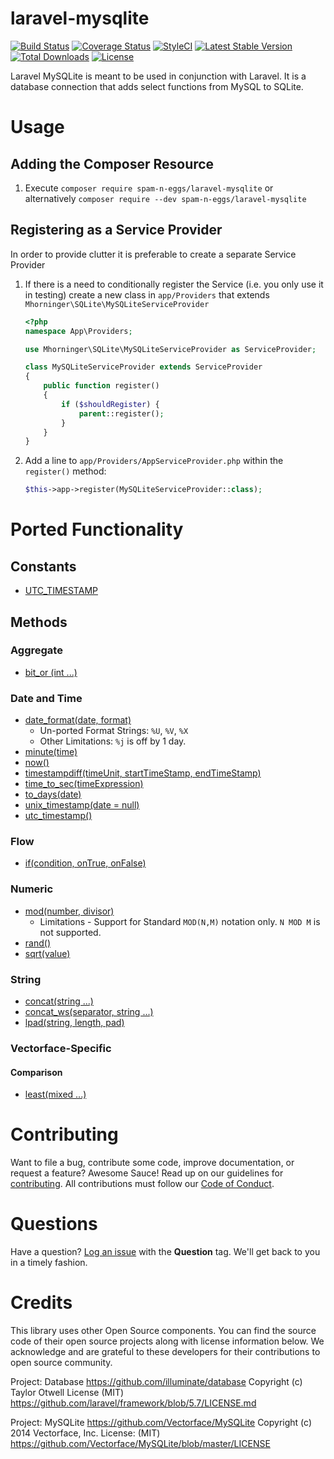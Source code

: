 # laravel-mysqlite
[![Build Status](https://travis-ci.org/spam-n-eggs/laravel-mysqlite.svg?branch=master)](https://travis-ci.org/spam-n-eggs/laravel-mysqlite)
[![Coverage Status](https://coveralls.io/repos/github/spam-n-eggs/laravel-mysqlite/badge.svg?branch=master)](https://coveralls.io/github/spam-n-eggs/laravel-mysqlite?branch=master)
[![StyleCI](https://github.styleci.io/repos/167069269/shield?branch=master)](https://github.styleci.io/repos/167069269)
[![Latest Stable Version](https://poser.pugx.org/spam-n-eggs/laravel-mysqlite/v/stable)](https://packagist.org/packages/spam-n-eggs/laravel-mysqlite)
[![Total Downloads](https://poser.pugx.org/spam-n-eggs/laravel-mysqlite/downloads)](https://packagist.org/packages/spam-n-eggs/laravel-mysqlite)
[![License](https://poser.pugx.org/spam-n-eggs/laravel-mysqlite/license)](https://packagist.org/packages/spam-n-eggs/laravel-mysqlite)

Laravel MySQLite is meant to be used in conjunction with Laravel.  It is a database connection that adds select functions from MySQL to SQLite.

# Usage
## Adding the Composer Resource
1. Execute `composer require spam-n-eggs/laravel-mysqlite` or alternatively `composer require --dev spam-n-eggs/laravel-mysqlite`

## Registering as a Service Provider
In order to provide clutter it is preferable to create a separate Service Provider
1. If there is a need to conditionally register the Service (i.e. you only use it in testing) create a new class in `app/Providers` that extends `Mhorninger\SQLite\MySQLiteServiceProvider`

    ```php
    <?php
    namespace App\Providers;

    use Mhorninger\SQLite\MySQLiteServiceProvider as ServiceProvider;

    class MySQLiteServiceProvider extends ServiceProvider
    {
        public function register()
        {
            if ($shouldRegister) {
                parent::register();
            }
        }
    }
    ```
1. Add a line to `app/Providers/AppServiceProvider.php` within the `register()` method:
    ```php
    $this->app->register(MySQLiteServiceProvider::class);
    ```
# Ported Functionality
## Constants
- [UTC_TIMESTAMP][utc_timestamp]
## Methods
### Aggregate
- [bit_or (int ...)](https://dev.mysql.com/doc/refman/8.0/en/group-by-functions.html#function_bit-or)
### Date and Time
- [date_format(date, format)](https://dev.mysql.com/doc/refman/8.0/en/date-and-time-functions.html#function_date-format)
    - Un-ported Format Strings: `%U`, `%V`, `%X`
    - Other Limitations: `%j` is off by 1 day.
- [minute(time)](https://dev.mysql.com/doc/refman/5.7/en/date-and-time-functions.html#function_minute)
- [now()](https://dev.mysql.com/doc/refman/8.0/en/date-and-time-functions.html#function_now)
- [timestampdiff(timeUnit, startTimeStamp, endTimeStamp)](https://dev.mysql.com/doc/refman/8.0/en/date-and-time-functions.html#function_timestampdiff)
- [time_to_sec(timeExpression)](https://dev.mysql.com/doc/refman/8.0/en/date-and-time-functions.html#function_time-to-sec)
- [to_days(date)](https://dev.mysql.com/doc/refman/8.0/en/date-and-time-functions.html#function_to-days)
- [unix_timestamp(date = null)](https://dev.mysql.com/doc/refman/8.0/en/date-and-time-functions.html#function_unix-timestamp)
- [utc_timestamp()][utc_timestamp]
### Flow
- [if(condition, onTrue, onFalse)](https://dev.mysql.com/doc/refman/8.0/en/control-flow-functions.html#function_if)
### Numeric
- [mod(number, divisor)](https://dev.mysql.com/doc/refman/5.7/en/mathematical-functions.html#function_mod)
  - Limitations - Support for Standard `MOD(N,M)` notation only.  `N MOD M` is not supported.
- [rand()](https://dev.mysql.com/doc/refman/8.0/en/mathematical-functions.html#function_rand)
- [sqrt(value)](https://dev.mysql.com/doc/refman/8.0/en/mathematical-functions.html#function_sqrt)
### String
- [concat(string ...)](https://dev.mysql.com/doc/refman/8.0/en/string-functions.html#function_concat)
- [concat_ws(separator, string ...)](https://dev.mysql.com/doc/refman/8.0/en/string-functions.html#function_concat-ws)
- [lpad(string, length, pad)](https://dev.mysql.com/doc/refman/8.0/en/string-functions.html#function_lpad)
### Vectorface-Specific
#### Comparison
- [least(mixed ...)](https://github.com/Vectorface/MySQLite/blob/master/src/Vectorface/MySQLite/MySQL/Comparison.php)

# Contributing
Want to file a bug, contribute some code, improve documentation, or request a feature? Awesome Sauce! Read up on our guidelines for [contributing][contributing].  All contributions must follow our [Code of Conduct][codeofconduct].

# Questions
Have a question?  [Log an issue][issue] with the **Question** tag.  We'll get back to you in a timely fashion.

# Credits
This library uses other Open Source components. You can find the source code of their open source projects along with license information below. We acknowledge and are grateful to these developers for their contributions to open source community.

Project: Database https://github.com/illuminate/database
Copyright (c) Taylor Otwell
License (MIT) https://github.com/laravel/framework/blob/5.7/LICENSE.md

Project: MySQLite https://github.com/Vectorface/MySQLite
Copyright (c) 2014 Vectorface, Inc.
License: (MIT) https://github.com/Vectorface/MySQLite/blob/master/LICENSE

[utc_timestamp]: https://dev.mysql.com/doc/refman/8.0/en/date-and-time-functions.html#function_utc-timestamp
[contributing]: ./.github/contributing.md
[issue]: https://github.com/spam-n-eggs/laravel-mysqlite/issues
[codeofconduct]:./.github/CODE_OF_CONDUCT.md
